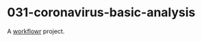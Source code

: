 # 031-coronavirus-basic-analysis

A [workflowr][] project.

[workflowr]: https://github.com/jdblischak/workflowr
